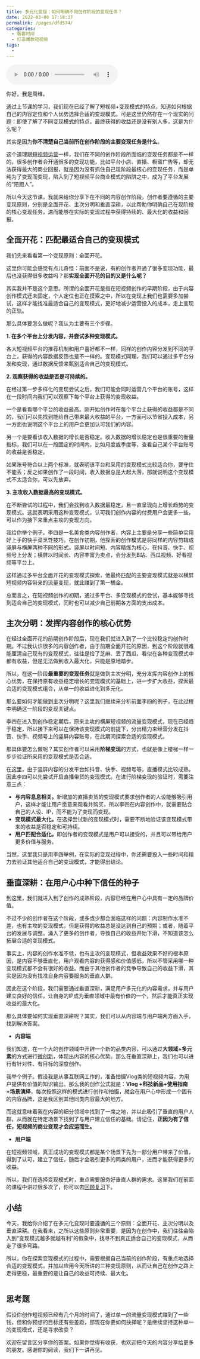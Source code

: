 ```yaml
---
title: 多元化变现：如何明确不同创作阶段的变现任务？
date: 2022-03-09 17:18:37
permalink: /pages/dfd574/
categories:
  - 极客时间
  - 打造爆款短视频
tags:
  - 
---
```

<audio title="27.多元化变现：如何明确不同创作阶段的变现任务？" src="https://static001.geekbang.org/resource/audio/fd/8b/fd8679c4204928a90fb5e7964e96be8b.mp3" controls="controls"></audio> 
<p>你好，我是周维。</p><p>通过上节课的学习，我们现在已经了解了短视频+变现模式的特点，知道如何根据自己的内容定位和个人优势选择合适的变现模式。可是这里仍然存在一个现实的问题：即使了解了不同变现模式的特点，最终获得的收益还是没有别人多，这是为什么呢？</p><p>其实是因为<strong>你不清楚自己当前所在创作阶段的主要变现任务是什么</strong>。</p><p>这个道理跟<a href="https://time.geekbang.org/column/article/366892">短视频运营</a>一样，我们在不同的创作阶段所面临的变现任务都是不一样的。很多创作者会开通很多的变现功能，比如平台小店、直播、橱窗广告等，却无法获得最大的商业回报，就是因为没有抓住自己现阶段最核心的变现任务，而是单纯为了变现而变现，陷入到了短视频平台商业模式的陷阱之中，成为了平台发展的“陪跑人”。</p><p>所以今天这节课，我就来给你分享下在不同的内容创作阶段，创作者要遵循的主要变现原则，分别是全面开花、主次分明和垂直深耕，以此帮助你明确自己在现阶段的核心变现任务，进而能够在实际的变现过程中获得持续的、最大化的收益和回报。</p><h2>全面开花：匹配最适合自己的变现模式</h2><p>我们先来看看第一个变现原则：全面开花。</p><p>这里你可能会感觉有点儿奇怪：前面不是说，有的创作者开通了很多变现功能，最后也没获得很多收益吗？那<strong>实现全面开花的目的又是什么呢？</strong></p><!-- [[[read_end]]] --><p>其实我并不是这个意思。所谓的全面开花是指在短视频创作的早期阶段，由于内容创作模式还未固定，个人定位也正在摸索之中，所以在变现上我们也需要多加尝试，这样才能找准最适合自己的变现模式，更好地减少运营投入的成本，走上变现的正轨。</p><p>那么具体要怎么做呢？我认为主要有三个步骤。</p><p><strong>1. 在多个平台上分发内容，并尝试多种变现模式。</strong></p><p>各大短视频平台的推荐机制和用户喜好都不一样，同样的创作内容分发到不同的平台上，获得的内容数据反馈也是不一样的。变现模式同理，我们可以通过多平台分发和变现，通过数据反馈来甄别适合自己的变现模式。</p><p><strong>2. 观察获得的收益是否是可持续的。</strong></p><p>在经过第一步多样化的变现尝试之后，我们可能会同时运营几个平台的账号，这样在一段时间内我们可以观察下每个平台上获得的变现收益。</p><p>一个是看看哪个平台的收益最高。刚开始创作时在每个平台上获得的收益都是不同的，我们可以先找到能给自己带来最大收益的平台，一方面可以节省投入成本，另一方面也说明这个平台上的用户会更加认可我们的内容。</p><p>另一个是要看该收入数据的增长是否稳定。收入数据的增长稳定也是很重要的衡量指标，我们可以在一段固定的时间内，比如月度或季度等，查看自己某个平台账号的收益是否稳定。</p><p>如果账号符合以上两个标准，就表明该平台和采用的变现模式比较适合你，要守住不能丢；反之如果创作了一段时间，收入数据总是大起大落，那就说明这个变现模式不太适合你，可以先放弃。</p><p><strong>3. 主攻收入数据最高的变现模式。</strong></p><p>在不断尝试的过程中，我们会找到收入数据最稳定，且一直呈现向上增长趋势的变现模式。这就表明采用这种变现模式，认可我们创作内容的付费用户会更多一些，可以作为接下来重点主攻的变现方向。</p><p>我给你举个例子。李四是一名美食类内容创作者，内容上主要是分享一些简单实用好上手的快手菜烹饪技巧。在创作初期，他探索的创作模式是将同样的内容剪辑成竖屏与横屏两种不同的形式。竖屏以时间短、内容精炼为核心，在抖音、快手、视频号上分发；横屏以时间长、内容丰富为卖点，会分发到B站、西瓜视频、好看视频等平台上。</p><p>这样通过多平台全面开花的变现模式探索，他最终匹配的主要变现模式就是以横屏短视频内容带来的流量变现，就此赚到了第一桶金。</p><p>总而言之，在短视频创作的初期，通过多平台、多变现模式的尝试，基本能够寻找到适合自己的变现模式，同时也可以减少自己前期各方面的支出成本。</p><h2>主次分明：发挥内容创作的核心优势</h2><p>在经过全面开花的前期创作阶段后，现在我们就进入到了一个比较稳定的创作时期。不过我认识很多的内容创作者，由于前期全面开花的原因，到这个阶段就很难能厘清自己现有的变现模式，往往是捡了芝麻、丢了西瓜，看似在各种变现模式中都有收益，但是无法做到收入最大化，只能是原地踏步。</p><p>所以，在这一阶段<strong>最重要的变现任务</strong>就是做到主次分明，充分发挥内容创作上的核心优势，在保持原有收益稳定增长的变现模式的基础上，进一步扩大收益，探索最合适的变现模式组合，从单一的收益进化到多元化。</p><p>那么要如何才能做到主次分明呢？这里我们继续来分析前面李四的例子，在此过程中明确这一阶段的变现关键点。</p><p>李四在进入到创作稳定期后，原来主攻的横屏短视频的流量变现模式，现在已经趋于稳定，所以接下来可以在保持该变现模式的前提下，分出精力来经营分发在抖音、快手、视频号上的竖屏内容账号，在此期间探索合适的变现模式。</p><p>那具体要怎么做呢？其实创作者可以采用<strong>阶梯变现</strong>的方式，也就是像上楼梯一样一步步验证所采用的变现模式是否合适。</p><p>在这里，由于竖屏内容的分发平台如抖音、快手、视频号等，直播模式比较成熟，因此李四可以先尝试开启直播带货的变现模式。在进行阶梯变现的验证时，需要注意三点：</p><ul>
<li><strong>与内容息息相关。</strong>新增加的直播卖货的变现模式要求创作者的人设能够吸引用户，这样才能让用户愿意来观看并购买，所以李四在内容创作中，就需要贴合自己的人设、IP，而不能为了变现而变现。</li>
<li><strong>变现模式最大化。</strong>在选择尝试新的变现模式时，需要不断地验证该变现模式带来的收益是否稳定和可持续。</li>
<li><strong>用户匹配合适化。</strong>即创作者的变现模式是用户可以接受的，并且可以带给用户更多价值与服务。</li>
</ul><p>当然，这里我只是用李四举例，在实际的变现过程中，你还需要投入一些时间和精力去验证其他适合自己的变现模式，才能得出结论。</p><h2>垂直深耕：在用户心中种下信任的种子</h2><p>到这里，我们就进入到了创作的成熟阶段，内容已经在用户心中具有一定的品牌价值。</p><p>不过不少的创作者在这个阶段，或多或少都会面临这样的问题：内容制作水准不差，也有主攻的变现模式，但是获得的收益总是没达到自己的预期；或者，随着平台的发展与调整，涌入了更多的创作者，导致自己的收益开始下滑，不知道该怎么拓展合适的变现模式。</p><p>事实上，内容的创作水准不低，也有主攻的变现模式，但收益效果不好的根本原因，是内容不够垂直化，用户观看内容的获得感和价值感低，所以不管采用哪一种变现模式都不会有很好的收益。而由于其他创作者的竞争导致自己的收益下滑，其实是因为没有找准自身内容要服务的垂直人群。</p><p>因此在这个阶段，我们需要通过垂直深耕，满足用户多元化的内容需求，并与用户建立良好的信任，让自身的IP成为垂直领域中最有价值的一个，然后才能真正实现收益的最大化。</p><p>那么具体要如何实现垂直深耕呢？其实，我们可以从内容端与用户端两方面入手，找到解决答案。</p><ul>
<li><strong>内容端</strong></li>
</ul><p>我们知道，在一个大的创作领域中开辟一个新的品类内容，可以通过<strong>大领域+多元素</strong>的方式进行<a href="https://time.geekbang.org/column/article/356129">微创新</a>，体现出内容的核心优势。那么在垂直深耕上，我们也可以进行有针对性、有目标的深度创作。</p><p>我举个例子。假设我是从事互联网工作的，准备拍摄Vlog类的短视频内容，为用户提供有价值的知识输出。那么我的创作公式就是：<strong>Vlog +科技新品+使用指南+场景演绎</strong>，每次按照这样的模式进行创作和拍摄，就会在用户心中形成一个固有的内容品牌，这是我区别其他同类内容最大的地方。</p><p>而这就意味着我在内容的细分领域中找到了一席之地，并以此吸引了垂直的用户人群，从而就在特定场景下找到了与用户建立信任的基础。请记住，<strong>正因为有了信任，短视频的商业变现才会应运而生。</strong></p><ul>
<li><strong>用户端</strong></li>
</ul><p>在短视频领域，真正成功的变现模式都是某个场景下先为一部分用户带来了价值，得到了认可，建立了信任，随后才会吸引更多的同类的用户，进而才能获得更多的收益。</p><p>所以，我们在选择变现模式时，重点需要服务好垂直人群的需求。这里我们在前面的课程中讲过很多次了，你可以去<a href="https://time.geekbang.org/column/article/351006">回顾复习</a>下。</p><h2>小结</h2><p>今天，我给你介绍了在多元化变现时要遵循的三个原则：全面开花、主次分明以及垂直深耕。在我看来，之所以这些原则非常重要，是因为在创作中，我们往往会陷入到“变现模式越多就越有利”的假象中，找寻不到真正适合自己的变现模式，从而走了很多弯路。</p><p>所以，你在探索变现模式的过程中，需要根据自己当前的创作阶段，有重点地选择合适的变现模式，并加以应用今天所讲的三种变现原则，从而让自己在创作之路上走得更稳，最重要的是让自己的收益可持续、最大化。</p><p><img src="https://static001.geekbang.org/resource/image/42/a3/42b1e5130b4f3c474cee83d2463673a3.jpg" alt=""></p><h2>思考题</h2><p>假设你创作短视频已经有几个月的时间了，通过单一的流量变现模式赚到了一些钱，但和你预想的目标还有些差距，那现在你要如何抉择呢？是继续坚持这种单一的变现模式，还是寻求改变？</p><p>欢迎在留言区分享你的答案。如果你觉得有收获，也欢迎把今天的内容分享给更多的朋友。感谢你的阅读，我们下一讲再见。</p>